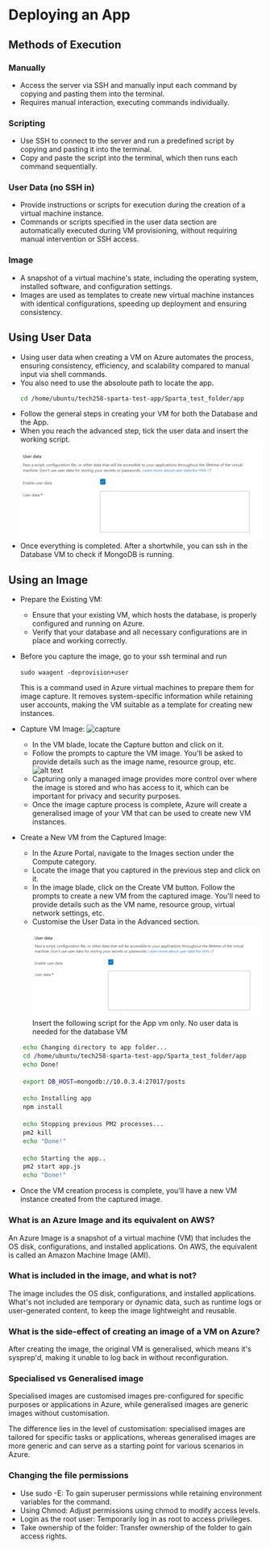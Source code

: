# Deploying an App

## Methods of Execution

### Manually 
- Access the server via SSH and manually input each command by copying and pasting them into the terminal.
- Requires manual interaction, executing commands individually.

### Scripting 
-  Use SSH to connect to the server and run a predefined script by copying and pasting it into the terminal.
-  Copy and paste the script into the terminal, which then runs each command sequentially.

### User Data (no SSH in)
-  Provide instructions or scripts for execution during the creation of a virtual machine instance.
-  Commands or scripts specified in the user data section are automatically executed during VM provisioning, without requiring manual intervention or SSH access.

### Image
-  A snapshot of a virtual machine's state, including the operating system, installed software, and configuration settings.
-  Images are used as templates to create new virtual machine instances with identical configurations, speeding up deployment and ensuring consistency.

## Using User Data 
-  Using user data when creating a VM on Azure automates the process, ensuring consistency, efficiency, and scalability compared to manual input via shell commands.
- You also need to use the absoloute path to locate the app.
  ```bash 
  cd /home/ubuntu/tech258-sparta-test-app/Sparta_test_folder/app
  ```
- Follow the general steps in creating your VM for both the Database and the App. 
- When you reach the advanced step, tick the user data and insert the working script.
  ![user-data](images/user-data.png)
- Once everything is completed. After a shortwhile, you can ssh in the Database VM to check if MongoDB is running.

## Using an Image 

- Prepare the Existing VM:
     -    Ensure that your existing VM, which hosts the database, is properly configured and running on Azure.
     -   Verify that your database and all necessary configurations are in place and working correctly.
- Before you capture the image, go to your ssh terminal and run 
  
   ``` sudo waagent -deprovision+user ``` 
   
   This is a command used in Azure virtual machines to prepare them for image capture. It removes system-specific information while retaining user accounts, making the VM suitable as a template for creating new instances.

-    Capture VM Image:
  ![capture](images/capture.png)
     -  In the VM blade, locate the Capture button and click on it.
     -   Follow the prompts to capture the VM image. You'll be asked to provide details such as the image name, resource group, etc.
    ![alt text](images/captureman.png)
     - Capturing only a managed image provides more control over where the image is stored and who has access to it, which can be important for privacy and security purposes.
     -   Once the image capture process is complete, Azure will create a generalised image of your VM that can be used to create new VM instances.
- Create a New VM from the Captured Image:
    -    In the Azure Portal, navigate to the Images section under the Compute category.
     -   Locate the image that you captured in the previous step and click on it.
     -   In the image blade, click on the Create VM button.
        Follow the prompts to create a new VM from the captured image. You'll need to provide details such as the VM name, resource group, virtual network settings, etc.
     -   Customise the User Data in the Advanced section.
  ![user-data](images/user-data.png)
  Insert the following script for the App vm only. No user data is needed for the database VM
```bash 
    echo Changing directory to app folder...
    cd /home/ubuntu/tech258-sparta-test-app/Sparta_test_folder/app
    echo Done!

    export DB_HOST=mongodb://10.0.3.4:27017/posts

    echo Installing app 
    npm install

    echo Stopping previous PM2 processes...
    pm2 kill
    echo "Done!"

    echo Starting the app..
    pm2 start app.js
    echo "Done!"
``` 

 -   Once the VM creation process is complete, you'll have a new VM instance created from the captured image.

### What is an Azure Image and its equivalent on AWS?

An Azure Image is a snapshot of a virtual machine (VM) that includes the OS disk, configurations, and installed applications. On AWS, the equivalent is called an Amazon Machine Image (AMI).

### What is included in the image, and what is not?

The image includes the OS disk, configurations, and installed applications. What's not included are temporary or dynamic data, such as runtime logs or user-generated content, to keep the image lightweight and reusable.

### What is the side-effect of creating an image of a VM on Azure?
    
After creating the image, the original VM is generalised, which means it's sysprep'd, making it unable to log back in without reconfiguration.   

### Specialised vs Generalised image

Specialised images are customised images pre-configured for specific purposes or applications in Azure, while generalised images are generic images without customisation.

The difference lies in the level of customisation: specialised images are tailored for specific tasks or applications, whereas generalised images are more generic and can serve as a starting point for various scenarios in Azure.

### Changing the file permissions
- Use sudo -E: To gain superuser permissions while retaining environment variables for the command.
- Using Chmod: Adjust permissions using chmod to modify access levels.
- Login as the root user: Temporarily log in as root to access privileges.
- Take ownership of the folder: Transfer ownership of the folder to gain access rights.




